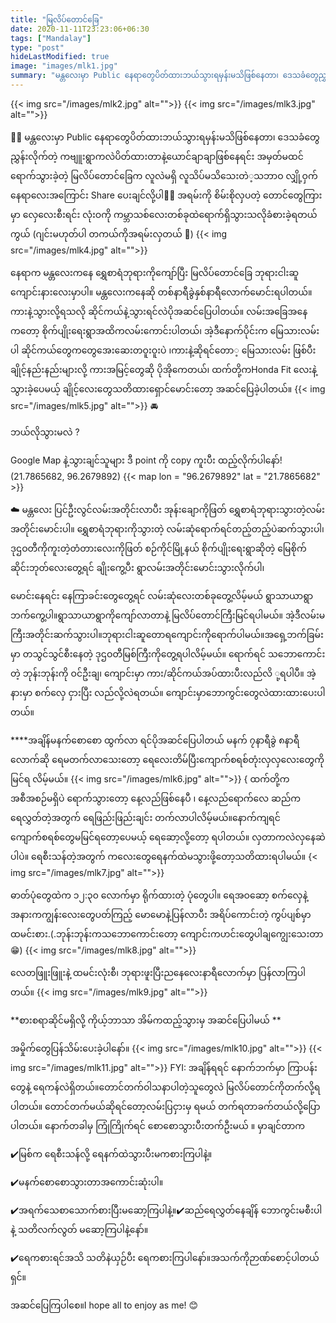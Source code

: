 ```yaml
---
title: "မြလိပ်တောင်ခြေ"
date: 2020-11-11T23:23:06+06:30
tags: ["Mandalay"]
type: "post"
hideLastModified: true
image: "images/mlk1.jpg" 
summary: "မန္တလေးမှာ Public နေရာတွေပိတ်ထားဘယ်သွားရမှန်းမသိဖြစ်နေတာ၊ ဒေသခံတွေညွှန်းလိုက်တဲ့ ကဗျူးရွာကလဲပိတ်ထားတာနဲ့ယောင်ချာချာဖြစ်နေရင်း အမှတ်မထင် ရောက်သွားခဲ့တဲ့ မြလိပ်တောင်ခြေက လူလဲမရှိ လူသိပ်မသိသေးတဲ​့သဘာဝ လျှို့ဝှက်နေရာလေးအကြောင်း Share ပေးချင်လို့ပါ"
---
```

{{< img src="/images/mlk2.jpg" alt="">}}
{{< img src="/images/mlk3.jpg" alt="">}}

💚💚 မန္တလေးမှာ Public နေရာတွေပိတ်ထားဘယ်သွားရမှန်းမသိဖြစ်နေတာ၊ ဒေသခံတွေညွှန်းလိုက်တဲ့ ကဗျူးရွာကလဲပိတ်ထားတာနဲ့ယောင်ချာချာဖြစ်နေရင်း အမှတ်မထင် ရောက်သွားခဲ့တဲ့ မြလိပ်တောင်ခြေက လူလဲမရှိ လူသိပ်မသိသေးတဲ​့သဘာဝ လျှို့ဝှက်နေရာလေးအကြောင်း Share ပေးချင်လို့ပါ💚💚
အရမ်းကို စိမ်းစိုလှပတဲ့ တောင်တွေကြား မှာ လှေလေးစီးရင်း လုံးဝကို ကမ္ဘာသစ်လေးတစ်ခုထဲရောက်ရှိသွားသလိုခံစားခဲ့ရတယ်ကွယ် (ဂျင်းမဟုတ်ပါ တကယ်ကိုအရမ်းလှတယ် 🥰)
{{< img src="/images/mlk4.jpg" alt="">}}

နေရာက မန္တလေးကနေ ရွှေစာရံဘုရားကိုကျော်ပြီး မြလိပ်တောင်ခြေ ဘုရားငါးဆူကျောင်းနားလေးမှာပါ။
မန္တလေးကနေဆို တစ်နာရီခွဲနှစ်နာရီလောက်မောင်းရပါတယ်။ကားနဲ့သွားလို့ရသလို ဆိုင်ကယ်နဲ့သွားရင်လဲပိုအဆင်ပြေပါတယ်။ လမ်းအခြေအနေကတော့ စိုက်ပျိုးရေးရွာအထိကလမ်းကောင်းပါတယ်၊ အဲ့ဒီနောက်ပိုင်းက မြေသားလမ်းပါ ဆိုင်ကယ်တွေကတွေအေးဆေးတဝူးဝူးပဲ ၊ကားနဲ့ဆိုရင်တော​့ မြေသားလမ်း ဖြစ်ပီး ချိုင့်နည်းနည်းများလို့ ကားအမြင့်တွေဆို ပိုအိုကေတယ်၊
ထက်တို့ကHonda Fit လေးနဲ့သွားခဲ့ပေမယ့် ချိုင့်လေးတွေသတိထားရှောင်မောင်းတော့ အဆင်ပြေခဲ့ပါတယ်။
{{< img src="/images/mlk5.jpg" alt="">}}
🚘 

ဘယ်လိုသွားမလဲ ? 

Google Map နဲ့သွားချင်သူများ ဒီ point ကို copy ကူးပီး ထည့်လိုက်ပါနော်! 
(21.7865682, 96.2679892)
{{< map lon = "96.2679892" lat = "21.7865682" >}}

☁️ မန္တလေး ပြင်ဦးလွင်လမ်းအတိုင်းလာပီး အုန်းချောကိုဖြတ် ရွှေစာရံဘုရားသွားတဲ့လမ်းအတိုင်းမောင်းပါ။ ရွှေစာရံဘုရားကိုသွားတဲ့ လမ်းဆုံရောက်ရင်တည့်တည့်ပဲဆက်သွားပါ၊ ဒုဌဝတီကိုကူးတဲ့တံတားလေးကိုဖြတ် စဉ်ကိုင်မြို့နယ် စိုက်ပျိုးရေးရွာဆိုတဲ့ မြေစိုက်ဆိုင်းဘုတ်လေးတွေ့ရင် ချိုးကွေ့ပီး ရွာလမ်းအတိုင်းမောင်းသွားလိုက်ပါ၊

မောင်းနေရင်း နေကြာခင်းတွေတွေ့ရင် လမ်းဆုံလေးတစ်ခုတွေ့လိမ့်မယ် ရွာသာယာရွာဘက်ကွေ့ပါ။ရွာသာယာရွာကိုကျော်လာတာနဲ့ မြလိပ်တောင်ကြီးမြင်ရပါမယ်။ အဲ့ဒီလမ်းမကြီးအတိုင်းဆက်သွားပါ။ဘုရားငါးဆူတောရကျောင်းကိုရောက်ပါမယ်။အရှေ့ဘက်ခြမ်းမှာ တသွင်သွင်စီးနေတဲ့ ဒုဌဝတီမြစ်ကြီးကိုတွေ့ရပါလိမ့်မယ်။
​ရောက်ရင် သဘောကောင်းတဲ့ ဘုန်းဘုန်းကို ဝင်ဦးချ၊ ကျောင်းမှာ ကား/ဆိုင်ကယ်အပ်ထားပီးလည်လိ ု့ရပါပီ။ အဲ့နားမှာ စက်လှေ ငှားပြီး လည်လို့လဲရတယ်။ ကျောင်းမှာဘောကွင်းတွေလဲထားထားပေးပါတယ်။

****အချိန်မနက်စောစော ထွက်လာ ရင်ပိုအဆင်ပြေပါတယ် မနက် ၇နာရီခွဲ ၈နာရီလောက်ဆို ရေမတက်လာသေးတော့ ရေလေးတိမ်ပြီးကျောက်စရစ်တုံးလှလှလေးတွေကိုမြင်ရ လိမ့်မယ်။
{{< img src="/images/mlk6.jpg" alt="">}}
{
ထက်တို့က အစီအစဉ်မရှိပဲ ရောက်သွားတော့ နေ့လည်ဖြစ်နေပီ ၊ နေ့လည်ရောက်လေ ဆည်ကရေလွှတ်တဲ့အတွက် ရေဖြည်းဖြည်းချင်း တက်လာပါလိမ့်မယ်။နောက်ကျရင် ကျောက်စရစ်တွေမမြင်ရတော့ပေမယ့် ရေဆော့လို့တော့ ရပါတယ်။ လှတာကလဲလှနေဆဲပါပဲ။ ရေစီးသန်တဲ့အတွက် ကလေးတွေရေနက်ထဲမသွားဖို့တော့သတိထားရပါမယ်။
{< img src="/images/mlk7.jpg" alt="">}}

ဓာတ်ပုံတွေထဲက ၁၂:၃၀ လောက်မှာ ရိုက်ထားတဲ့ ပုံတွေပါ။
ရေအဝဆော့ စက်လှေနဲ့ အနားကကျွန်းလေးတွေပတ်ကြည့် မောမောနဲ့ပြန်လာပီး အရိပ်ကောင်းတဲ့ ကွပ်ပျစ်မှာထမင်းစား.(.ဘုန်းဘုန်းကသဘောကောင်းတော့ ကျောင်းကဟင်းတွေပါချကျွေးသေးတာ 😁)
{{< img src="/images/mlk8.jpg" alt="">}}

လေတဖြူးဖြူးနဲ့ ထမင်းလုံးစီ၊ ဘုရားဖူးပြီးညနေလေးနာရီလောက်မှာ ပြန်လာကြပါတယ်။ 
{{< img src="/images/mlk9.jpg" alt="">}}

**စားစရာဆိုင်မရှိလို့ ကိုယ့်ဘာသာ အိမ်ကထည့်သွားမှ အဆင်ပြေပါမယ် **

အမှိုက်တွေပြန်သိမ်းပေးခဲ့ပါနော်။
{{< img src="/images/mlk10.jpg" alt="">}}
{{< img src="/images/mlk11.jpg" alt="">}}
FYI: အချိန်ရရင် နောက်ဘက်မှာ ကြာပန်းတွေနဲ့ ရေကန်လဲရှိတယ်။တောင်တက်ဝါသနာပါတဲ့သူတွေလဲ မြလိပ်တောင်ကိုတက်လို့ရပါတယ်။ တောင်တက်မယ်ဆိုရင်တော့လမ်းပြငှားမှ ရမယ် တက်ရတာခက်တယ်လို့ပြောပါတယ်။ နောက်တခါမှ ကြုံကြိုက်ရင် စောစောသွားပီးတက်ဦးမယ် ။
မှာချင်တာက 

✔️မြစ်က ရေစီးသန်လို့ ရေနက်ထဲသွားပီးမကစားကြပါနဲ့။

✔️မနက်စောစောသွားတာအကောင်းဆုံးပါ။

✔️အရက်သေစာသောက်စားပြီးမဆော့ကြပါနဲ့။✔️ဆည်ရေလွှတ်နေချိန် ဘောကွင်းမစီးပါနဲ့ သတိလက်လွတ် မဆော့ကြပါနဲ့နော်။ 

✔️ရေကစားရင်အသိ သတိနဲယှဉ်ပီး ရေကစားကြပါနော်။အသက်ကိုဉာဏ်စောင့်ပါတယ်ရှင်။

အဆင်ပြေကြပါစေ။I hope all to enjoy as me! 😊 